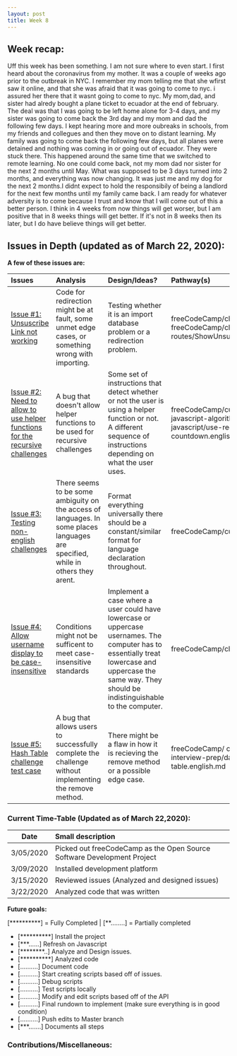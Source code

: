 ```yaml
---
layout: post
title: Week 8
---
```


## Week recap: 
  Uff this week has been something. I am not sure where to even start. I first heard about the coronavirus from my mother. It was a couple of weeks ago prior to the outbreak in NYC. I remember my mom telling me that she wfirst saw it online, and that she was afraid that it was going to come to nyc. i assured her there that it wasnt going to come to nyc. My mom,dad, and sister had alredy bought a plane ticket to ecuador at the end of february. The deal was that I was going to be left home alone for 3-4 days, and my sister was going to come back the 3rd day and my mom and dad the following few days. I kept hearing more and more oubreaks in schools, from my friends and collegues and then they move on to distant learning. My family was going to come back the following few days, but all planes were detained and nothing was coming in or going out of ecuador. They were stuck there. This happened around the same time that we switched to remote learning. No one could come back, not my mom dad nor sister for the next 2 months until May. What was supposed to be 3 days turned into 2 months, and everything was now changing. It was just me and my dog for the next 2 months.I didnt expect to hold the responsibily of being a landlord for the next few months until my family came back. I am ready for whatever adversity is to come because I trust and know that I will come out of this a better person. I think in 4 weeks from now things will get worser, but I am positive that in 8 weeks things will get better. If it's not in 8 weeks then its later, but I do have believe things will get better.  
  
## Issues in Depth (updated as of March 22, 2020):
  
 **A few of these issues are:**

Issues| Analysis | Design/Ideas? | Pathway(s)| Scripts 
|:---|:---|:---|:---|:---|
|[Issue #1: Unsuscribe Link not working](https://github.com/freeCodeCamp/freeCodeCamp/issues/38322)|Code for redirection might be at fault, some unmet edge cases, or something wrong with importing. | Testing whether it is an import database problem or a redirection problem.| freeCodeCamp/client/src/pages/unsubscribed.js or freeCodeCamp/client/src/client-only-routes/ShowUnsubscribed.js|
|[Issue #2: Need to allow to use helper functions for the recursive challenges](https://github.com/freeCodeCamp/freeCodeCamp/issues/37868) | A bug that doesn't allow helper functions to be used for recursive challenges|Some set of instructions that detect whether or not the user is using a helper function or not. A different sequence of instructions depending on what the user uses. | freeCodeCamp/curriculum/challenges/english/02-javascript-algorithms-and-data-structures/basic-javascript/use-recursion-to-create-a-countdown.english.md |
|[Issue #3: Testing non-english challenges](https://github.com/freeCodeCamp/freeCodeCamp/issues/34641) | There seems to be some ambiguity on the access of languages. In some places languages are specified, while in others they arent.|Format everything universally there should be a constant/similar format for language declaration throughout.| freeCodeCamp/curriculum/test/test-challenges.js |
|[Issue #4: Allow username display to be case-insensitive](https://github.com/freeCodeCamp/freeCodeCamp/issues/35525) | Conditions might not be sufficent to meet case-insensitive standards| Implement a case where a user could have lowercase or uppercase usernames. The computer has to essentially treat lowercase and uppercase the same way. They should be indistinguishable to the computer.| freeCodeCamp/client/src/components/settings/Username.js |
|[Issue #5: Hash Table challenge test case](https://github.com/freeCodeCamp/freeCodeCamp/issues/38049)|A bug that allows users to successfully complete the challenge without implementing the remove method.| There might be a flaw in how it is recieving the remove method or a possible edge case.|freeCodeCamp/ curriculum/challenges/english/08-coding-interview-prep/data-structures/create-a-hash-table.english.md |


### Current Time-Table (Updated as of March 22,2020):

 Date| Small description 
|---|:---|
| 3/05/2020 | Picked out freeCodeCamp as the Open Source Software Development Project |
| 3/09/2020 | Installed development platform | 
| 3/15/2020 | Reviewed issues (Analyzed and designed issues)|
| 3/22/2020 | Analyzed code that was written|
   
**Future goals:**

[**********] = Fully Completed           |           [**........] = Partially completed

- [**********] Install the project 
- [***......] Refresh on Javascript
- [********..] Analyze and Design issues.
- [**********] Analyzed code
- [..........] Document code
- [..........] Start creating scripts based off of issues.
- [..........] Debug scripts 
- [..........] Test scripts locally
- [..........] Modify and edit scripts based off of the API
- [..........] Final rundown to implement (make sure everything is in good condition)
- [..........] Push edits to Master branch 
- [***.......] Documents all steps 


### Contributions/Miscellaneous: 
   





